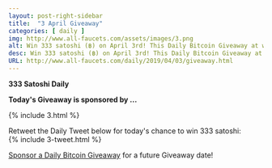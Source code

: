 ```yaml
---
layout: post-right-sidebar
title:  "3 April Giveaway"
categories: [ daily ]
img: http://www.all-faucets.com/assets/images/3.png
alt: Win 333 satoshi (฿) on April 3rd! This Daily Bitcoin Giveaway at www.all-faucets.com is sponsored by A-ADS - Privacy-focused bitcoin-based advertising network.
desc: Win 333 satoshi (฿) on April 3rd! This Daily Bitcoin Giveaway at www.all-faucets.com is sponsored by A-ADS - Privacy-focused bitcoin-based advertising network.
URL: http://www.all-faucets.com/daily/2019/04/03/giveaway.html
---
```

**333 Satoshi Daily**

<b>Today's Giveaway is sponsored by ...</b>

{% include  3.html %}


Retweet the Daily Tweet below for today's chance to win 333 satoshi:<br>
{% include  3-tweet.html %}

<a href="http://www.all-faucets.com/daily/2019/03/29/giveaway-sponsorship.html">Sponsor a Daily Bitcoin Giveaway</a> for a future Giveaway date!
